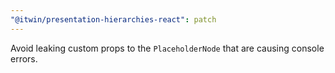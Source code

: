 ```yaml
---
"@itwin/presentation-hierarchies-react": patch
---
```


Avoid leaking custom props to the `PlaceholderNode` that are causing console errors.
